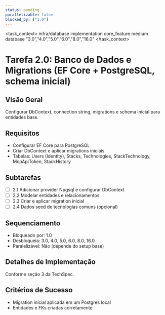 ```yaml
---
status: pending
parallelizable: false
blocked_by: ["1.0"]
---
```


<task_context>
<domain>infra/database</domain>
<type>implementation</type>
<scope>core_feature</scope>
<complexity>medium</complexity>
<dependencies>database</dependencies>
<unblocks>"3.0","4.0","5.0","6.0","8.0","16.0"</unblocks>
</task_context>

# Tarefa 2.0: Banco de Dados e Migrations (EF Core + PostgreSQL, schema inicial)

## Visão Geral
Configurar DbContext, connection string, migrations e schema inicial para entidades base.

## Requisitos
- Configurar EF Core para PostgreSQL
- Criar DbContext e aplicar migrations iniciais
- Tabelas: Users (Identity), Stacks, Technologies, StackTechnology, McpApiToken, StackHistory

## Subtarefas
- [ ] 2.1 Adicionar provider Npgsql e configurar DbContext
- [ ] 2.2 Modelar entidades e relacionamentos
- [ ] 2.3 Criar e aplicar migration inicial
- [ ] 2.4 Dados seed de tecnologias comuns (opcional)

## Sequenciamento
- Bloqueado por: 1.0
- Desbloqueia: 3.0, 4.0, 5.0, 6.0, 8.0, 16.0
- Paralelizável: Não (depende do setup base)

## Detalhes de Implementação
Conforme seção 3 da TechSpec.

## Critérios de Sucesso
- Migration inicial aplicada em um Postgres local
- Entidades e FKs criadas corretamente
